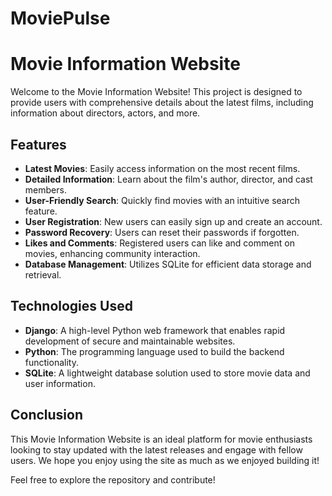 # MoviePulse
# Movie Information Website

Welcome to the Movie Information Website! This project is designed to provide users with comprehensive details about the latest films, including information about directors, actors, and more.

## Features

- **Latest Movies**: Easily access information on the most recent films.
- **Detailed Information**: Learn about the film's author, director, and cast members.
- **User-Friendly Search**: Quickly find movies with an intuitive search feature.
- **User Registration**: New users can easily sign up and create an account.
- **Password Recovery**: Users can reset their passwords if forgotten.
- **Likes and Comments**: Registered users can like and comment on movies, enhancing community interaction.
- **Database Management**: Utilizes SQLite for efficient data storage and retrieval.

## Technologies Used

- **Django**: A high-level Python web framework that enables rapid development of secure and maintainable websites.
- **Python**: The programming language used to build the backend functionality.
- **SQLite**: A lightweight database solution used to store movie data and user information.

## Conclusion

This Movie Information Website is an ideal platform for movie enthusiasts looking to stay updated with the latest releases and engage with fellow users. We hope you enjoy using the site as much as we enjoyed building it!

Feel free to explore the repository and contribute!
